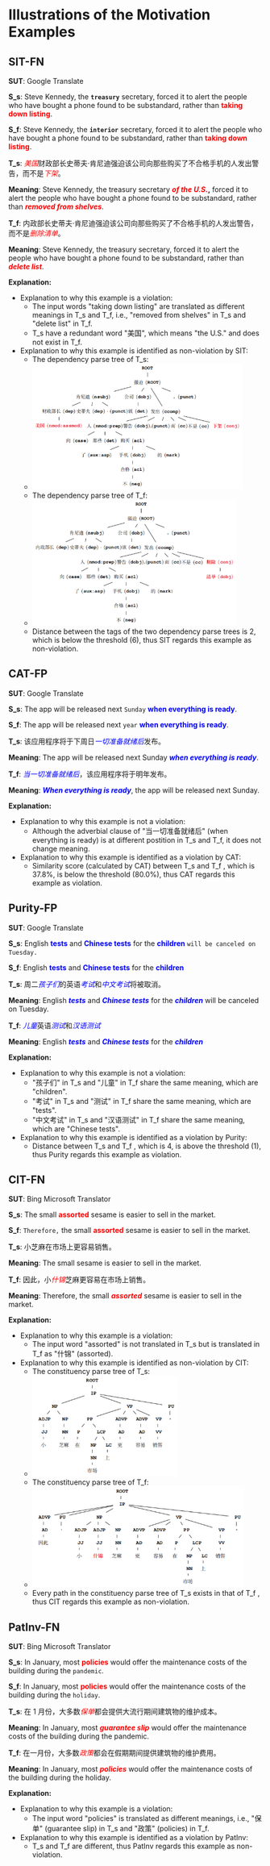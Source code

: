 # Illustrations of the Motivation Examples

## SIT-FN
**SUT**: Google Translate

**S_s**: Steve Kennedy, the **`treasury`** secretary, forced it to alert the people who have bought a phone found to be substandard, rather than **<font color=red>taking down listing</font>**.

**S_f**: Steve Kennedy, the **`interior`** secretary, forced it to alert the people who have bought a phone found to be substandard, rather than **<font color=red>taking down listing</font>**.

**T_s**: <font color=red>*美国*</font>财政部长史蒂夫·肯尼迪强迫该公司向那些购买了不合格手机的人发出警告，而不是<font color=red>*下架*</font>。

**Meaning**: Steve Kennedy, the treasury secretary **<font color=red>*of the U.S.*</font>,** forced it to alert the people who have bought a phone found to be substandard, rather than **<font color=red>*removed from shelves*</font>**.

**T_f**: 内政部长史蒂夫·肯尼迪强迫该公司向那些购买了不合格手机的人发出警告，而不是<font color=red>*删除清单*</font>。

**Meaning**: Steve Kennedy, the treasury secretary, forced it to alert the people who have bought a phone found to be substandard, rather than **<font color=red>*delete list*</font>**.

**Explanation:** 
- Explanation to why this example is a violation:
  - The input words "taking down listing" are translated as different meanings in T_s and T_f, i.e., "removed from shelves" in T_s and "delete list" in T_f.
  - T_s have a redundant word "美国", which means "the U.S." and does not exist in T_f.
- Explanation to why this example is identified as non-violation by SIT:
  - The dependency parse tree of T_s:
  - <img src="../figs/motivationExample-SIT(1).png" height = "250">
  - The dependency parse tree of T_f:
  - <img src="../figs/motivationExample-SIT(2).png" height = "250">
  - Distance between the tags of the two dependency parse trees is 2, which is below the threshold (6), thus SIT regards this example as non-violation.

## CAT-FP
**SUT**: Google Translate

**S_s**: The app will be released next `Sunday` **<font color=blue>when everything is ready</font>**.

**S_f**: The app will be released next `year` **<font color=blue>when everything is ready</font>**.

**T_s**: 该应用程序将于下周日<font color=blue>*一切准备就绪后*</font>发布。

**Meaning**: The app will be released next Sunday **<font color=blue>*when everything is ready*</font>**.

**T_f**: <font color=blue>*当一切准备就绪后*</font>，该应用程序将于明年发布。

**Meaning**: **<font color=blue>*When everything is ready*</font>**, the app will be released next Sunday.

**Explanation:**
- Explanation to why this example is not a violation:
  - Although the adverbial clause of "当一切准备就绪后" (when everything is ready) is at different postition in T_s and T_f, it does not change meaning.
- Explanation to why this example is identified as a violation by CAT:
  - Similarity score (calculated by CAT) between T_s and T_f , which is 37.8%, is below the threshold (80.0%), thus CAT regards this example as violation.

## Purity-FP
**SUT**: Google Translate

**S_s**: English **<font color=blue>tests</font>** and **<font color=blue>Chinese tests</font>** for the **<font color=blue>children</font>** `will be canceled on Tuesday.`

**S_f**: English **<font color=blue>tests</font>** and **<font color=blue>Chinese tests</font>** for the **<font color=blue>children</font>**

**T_s**: 周二<font color=blue>*孩子们*</font>的英语<font color=blue>*考试*</font>和<font color=blue>*中文考试*</font>将被取消。

**Meaning**: English **<font color=blue>*tests*</font>** and **<font color=blue>*Chinese tests*</font>** for the **<font color=blue>*children*</font>** will be canceled on Tuesday.

**T_f**: <font color=blue>*儿童*</font>英语<font color=blue>*测试*</font>和<font color=blue>*汉语测试*</font>

**Meaning**: English **<font color=blue>*tests*</font>** and **<font color=blue>*Chinese tests*</font>** for the **<font color=blue>*children*</font>**

**Explanation:**
- Explanation to why this example is not a violation:
  - "孩子们" in T_s and "儿童" in T_f share the same meaning, which are "children".
  - "考试" in T_s and "测试" in T_f share the same meaning, which are "tests".
  - "中文考试" in T_s and "汉语测试" in T_f share the same meaning, which are "Chinese tests".
- Explanation to why this example is identified as a violation by Purity:
  - Distance between T_s and T_f , which is 4, is above the threshold (1), thus Purity regards this example as violation.

## CIT-FN
**SUT**: Bing Microsoft Translator

**S_s**: The small **<font color=red>assorted</font>** sesame is easier to sell in the market. 

**S_f**: `Therefore,` the small **<font color=red>assorted</font>** sesame is easier to sell in the market.

**T_s**: 小芝麻在市场上更容易销售。

**Meaning**: The small sesame is easier to sell in the market. 

**T_f**: 因此，小<font color=red>*什锦*</font>芝麻更容易在市场上销售。

**Meaning**: Therefore, the small **<font color=red>*assorted*</font>** sesame is easier to sell in the market.

**Explanation:** 
- Explanation to why this example is a violation:
  - The input word "assorted" is not translated in T_s but is translated in T_f as "什锦" (assorted).
- Explanation to why this example is identified as non-violation by CIT:
  - The constituency parse tree of T_s:
  - <img src="../figs/motivationExample-CIT(1).png" height = "200">
  - The constituency parse tree of T_f:
  - <img src="../figs/motivationExample-CIT(2).png" height = "200">
  - Every path in the constituency parse tree of T_s exists in that of T_f , thus CIT regards this example as non-violation.

## PatInv-FN
**SUT**: Bing Microsoft Translator

**S_s**: In January, most **<font color=red>policies</font>** would offer the maintenance costs of the building during the `pandemic`. 

**S_f**: In January, most **<font color=red>policies</font>** would offer the maintenance costs of the building during the `holiday`.

**T_s**: 在 1 月份，大多数<font color=red>*保单*</font>都会提供大流行期间建筑物的维护成本。

**Meaning**: In January, most **<font color=red>*guarantee slip*</font>** would offer the maintenance costs of the building during the pandemic. 

**T_f**: 在一月份，大多数<font color=red>*政策*</font>都会在假期期间提供建筑物的维护费用。

**Meaning**: In January, most **<font color=red>*policies*</font>** would offer the maintenance costs of the building during the holiday.

**Explanation:** 
- Explanation to why this example is a violation:
  - The input word "policies" is translated as different meanings, i.e., "保单" (guarantee slip) in T_s and "政策" (policies) in T_f.
- Explanation to why this example is identified as a violation by PatInv:
  - T_s and T_f are different, thus PatInv regards this example as non-violation.